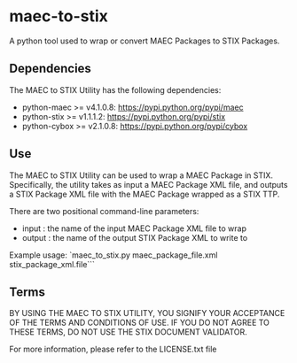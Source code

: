maec-to-stix
============
A python tool used to wrap or convert MAEC Packages to STIX Packages.

## Dependencies
The MAEC to STIX Utility has the following dependencies:
* python-maec >= v4.1.0.8: https://pypi.python.org/pypi/maec
* python-stix >= v1.1.1.2: https://pypi.python.org/pypi/stix
* python-cybox >= v2.1.0.8: https://pypi.python.org/pypi/cybox

## Use
The MAEC to STIX Utility can be used to wrap a MAEC Package in STIX. 
Specifically, the utility takes as input a MAEC Package XML file,
and outputs a STIX Package XML file with the MAEC Package wrapped
as a STIX TTP.

There are two positional command-line parameters:
* input : the name of the input MAEC Package XML file to wrap
* output : the name of the output STIX Package XML to write to

Example usage:
`maec_to_stix.py maec_package_file.xml stix_package_xml.file```

## Terms
BY USING THE MAEC TO STIX UTILITY, YOU SIGNIFY YOUR ACCEPTANCE OF THE 
TERMS AND CONDITIONS OF USE.  IF YOU DO NOT AGREE TO THESE TERMS, DO NOT USE 
THE STIX DOCUMENT VALIDATOR.

For more information, please refer to the LICENSE.txt file